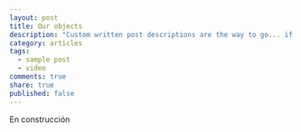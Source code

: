 ```yaml
---
layout: post
title: Our objects
description: "Custom written post descriptions are the way to go... if you're not lazy."
category: articles
tags: 
  - sample post
  - video
comments: true
share: true
published: false
---
```


En construcción